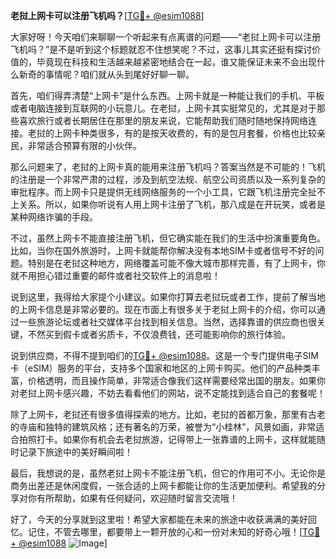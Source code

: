 **老挝上网卡可以注册飞机吗？**[[TG💪+ @esim1088](https://t.me/s/esim1088)]

大家好呀！今天咱们来聊聊一个听起来有点离谱的问题——“老挝上网卡可以注册飞机吗？”是不是听到这个标题就忍不住想笑呢？不过，这事儿其实还挺有探讨价值的，毕竟现在科技和生活越来越紧密地结合在一起，谁又能保证未来不会出现什么新奇的事情呢？咱们就从头到尾好好聊一聊。

首先，咱们得弄清楚“上网卡”是什么东西。上网卡就是一种能让我们的手机、平板或者电脑连接到互联网的小玩意儿。在老挝，上网卡其实挺常见的，尤其是对于那些喜欢旅行或者长期居住在那里的朋友来说，它能帮助我们随时随地保持网络连接。老挝的上网卡种类很多，有的是按天收费的，有的是包月套餐，价格也比较亲民，非常适合预算有限的小伙伴。

那么问题来了，老挝的上网卡真的能用来注册飞机吗？答案当然是不可能的！飞机的注册是一个非常严肃的过程，涉及到航空法规、航空公司资质以及一系列复杂的审批程序。而上网卡只是提供无线网络服务的一个小工具，它跟飞机注册完全扯不上关系。所以，如果你听说有人用上网卡注册了飞机，那八成是在开玩笑，或者是某种网络诈骗的手段。

不过，虽然上网卡不能直接注册飞机，但它确实能在我们的生活中扮演重要角色。比如，当你在国外旅游时，上网卡就能帮你解决没有本地SIM卡或者信号不好的问题。特别是在老挝这种地方，网络覆盖可能不像大城市那样完善，有了上网卡，你就不用担心错过重要的邮件或者社交软件上的消息啦！

说到这里，我得给大家提个小建议。如果你打算去老挝玩或者工作，提前了解当地的上网卡信息是非常必要的。现在市面上有很多关于老挝上网卡的介绍，你可以通过一些旅游论坛或者社交媒体平台找到相关信息。当然，选择靠谱的供应商也很关键，不然买到假卡或者劣质卡，不仅浪费钱，还可能影响你的旅行体验。

说到供应商，不得不提到咱们的[TG💪+ @esim1088](https://t.me/s/esim1088)。这是一个专门提供电子SIM卡（eSIM）服务的平台，支持多个国家和地区的上网卡购买。他们的产品种类丰富，价格透明，而且操作简单，非常适合像我们这样需要经常出国的朋友。如果你对老挝上网卡感兴趣，不妨去看看他们的网站，说不定能找到适合自己的套餐呢！

除了上网卡，老挝还有很多值得探索的地方。比如，老挝的首都万象，那里有古老的寺庙和独特的建筑风格；还有著名的万荣，被誉为“小桂林”，风景如画，非常适合拍照打卡。如果你有机会去老挝旅游，记得带上一张靠谱的上网卡，这样就能随时记录下旅途中的美好瞬间啦！

最后，我想说的是，虽然老挝上网卡不能注册飞机，但它的作用可不小。无论你是商务出差还是休闲度假，一张合适的上网卡都能让你的生活更加便利。希望我的分享对你有所帮助，如果有任何疑问，欢迎随时留言交流哦！

好了，今天的分享就到这里啦！希望大家都能在未来的旅途中收获满满的美好回忆。记住，不管去哪里，都要带上一颗开放的心和一份对未知的好奇心哦！[[TG💪+ @esim1088](https://t.me/s/esim1088) ![Image](https://i.postimg.cc/4NQfJmqS/Snipaste-2025-05-13-00-14-12.png)]